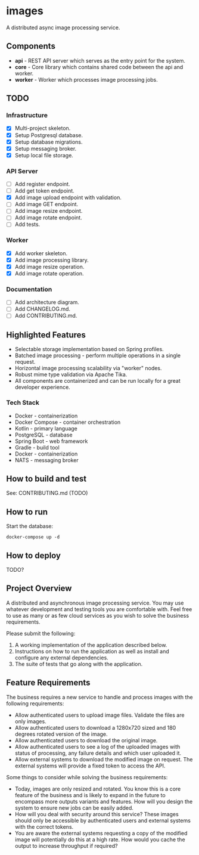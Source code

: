 # images

A distributed async image processing service.

## Components

- **api** - REST API server which serves as the entry point for the system.
- **core** - Core library which contains shared code between the api and worker.
- **worker** - Worker which processes image processing jobs.

## TODO

### Infrastructure

* [x] Multi-project skeleton.
* [x] Setup Postgresql database.
* [x] Setup database migrations.
* [x] Setup messaging broker.
* [x] Setup local file storage.

### API Server

* [ ] Add register endpoint.
* [ ] Add get token endpoint.
* [x] Add image upload endpoint with validation.
* [ ] Add image GET endpoint.
* [ ] Add image resize endpoint.
* [ ] Add image rotate endpoint.
* [ ] Add tests.

### Worker

* [x] Add worker skeleton.
* [x] Add image processing library.
* [x] Add image resize operation.
* [x] Add image rotate operation.

### Documentation

* [ ] Add architecture diagram.
* [ ] Add CHANGELOG.md.
* [ ] Add CONTRIBUTING.md.

## Highlighted Features

* Selectable storage implementation based on Spring profiles.
* Batched image processing - perform multiple operations in a single request.
* Horizontal image processing scalability via "worker" nodes.
* Robust mime type validation via Apache Tika.
* All components are containerized and can be run locally for a great developer experience.

### Tech Stack

* Docker - containerization
* Docker Compose - container orchestration
* Kotlin - primary language
* PostgreSQL - database
* Spring Boot - web framework
* Gradle - build tool
* Docker - containerization
* NATS - messaging broker

## How to build and test

See: CONTRIBUTING.md (TODO)

## How to run

Start the database:

```shell    
docker-compose up -d
```

## How to deploy

TODO?

## Project Overview

A distributed and asynchronous image processing service. You may use whatever development and testing tools you are comfortable with. Feel free to use as many or as few cloud services as you wish to solve the business requirements.

Please submit the following:

1. A working implementation of the application described below.
2. Instructions on how to run the application as well as install and configure any external dependencies.
3. The suite of tests that go along with the application.

## Feature Requirements

The business requires a new service to handle and process images with the following requirements:

* Allow authenticated users to upload image files. Validate the files are only images.
* Allow authenticated users to download a 1280x720 sized and 180 degrees rotated version of the image.
* Allow authenticated users to download the original image.
* Allow authenticated users to see a log of the uploaded images with status of processing, any failure details and which user uploaded it.
* Allow external systems to download the modified image on request. The external systems will provide a fixed token to access the API.

Some things to consider while solving the business requirements:

* Today, images are only resized and rotated. You know this is a core feature of the business and is likely to expand in the future to encompass more outputs variants and features. How will you design the system to ensure new jobs can be easily added.
* How will you deal with security around this service? These images should only be accessible by authenticated users and external systems with the correct tokens.
* You are aware the external systems requesting a copy of the modified image will potentially do this at a high rate. How would you cache the output to increase throughput if required?



